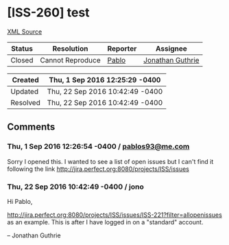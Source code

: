 # [ISS-260] test

[XML Source](../xml/ISS-260.xml)
<p></p>





Status|Resolution|Reporter|Assignee
------|----------|--------|--------
Closed|Cannot Reproduce|[Pablo](pablos93@me.com)|[Jonathan Guthrie]($jono)





Created|Thu, 1 Sep 2016 12:25:29 -0400
-------|--------------
Updated|Thu, 22 Sep 2016 10:42:49 -0400
Resolved|Thu, 22 Sep 2016 10:42:49 -0400


## Comments




### Thu, 1 Sep 2016 12:26:54 -0400 / pablos93@me.com 

<p><p>Sorry I opened this. I wanted to see a list of open issues but I can't find it following the link <a href="http://jira.perfect.org:8080/projects/ISS/issues" class="external-link" rel="nofollow">http://jira.perfect.org:8080/projects/ISS/issues</a></p>
</p>


### Thu, 22 Sep 2016 10:42:49 -0400 / jono 

<p><p>Hi Pablo,</p>

<p><a href="http://jira.perfect.org:8080/projects/ISS/issues/ISS-221?filter=allopenissues" class="external-link" rel="nofollow">http://jira.perfect.org:8080/projects/ISS/issues/ISS-221?filter=allopenissues</a> as an example. This is after I have logged in on a "standard" account.</p>


<p>– Jonathan Guthrie</p></p>



